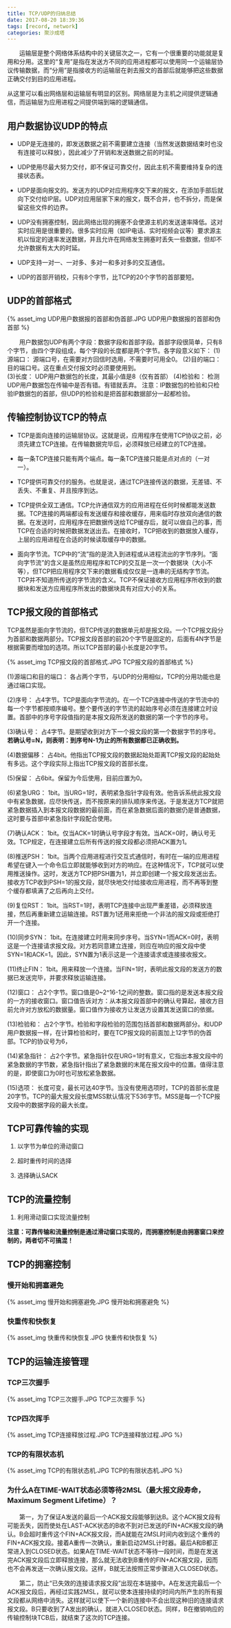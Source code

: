 ```yaml
---
title: TCP/UDP的归纳总结
date: 2017-08-20 18:39:36
tags: [record, network]
categories: 聚沙成塔
---
```


<!--TOC-->

&emsp;&emsp;运输层是整个网络体系结构中的关键层次之一，它有一个很重要的功能就是复用和分用。这里的“复用”是指在发送方不同的应用进程都可以使用同一个运输层协议传输数据，而“分用”是指接收方的运输层在剥去报文的首部后就能够把这些数据正确交付到目的应用进程。
<!--more-->

从这里可以看出网络层和运输层有明显的区别。网络层是为主机之间提供逻辑通信，而运输层为应用进程之间提供端到端的逻辑通信。

## 用户数据协议UDP的特点

- UDP是无连接的，即发送数据之前不需要建立连接（当然发送数据结束时也没有连接可以释放），因此减少了开销和发送数据之前的时延。

- UDP使用尽最大努力交付，即不保证可靠交付，因此主机不需要维持复杂的连接状态表。

- UDP是面向报文的。发送方的UDP对应用程序交下来的报文，在添加手部后就向下交付给IP层。UDP对应用层家下来的报文，既不合并，也不拆分，而是保留这些文件的边界。

- UDP没有拥塞控制，因此网络出现的拥塞不会使源主机的发送速率降低。这对实时应用是很重要的。很多实时应用（如IP电话、实时视频会议等）要求源主机以恒定的速率发送数据，并且允许在网络发生拥塞时丢失一些数据，但却不允许数据有太大的时延。

- UDP支持一对一、一对多、多对一和多对多的交互通信。

- UDP的首部开销校，只有8个字节，比TCP的20个字节的首部要短。

## UDP的首部格式

{% asset_img UDP用户数据报的首部和伪首部.JPG UDP用户数据报的首部和伪首部 %}

&emsp;&emsp;用户数据包UDP有两个字段：数据字段和首部字段。首部字段很简单，只有8个字节，由四个字段组成，每个字段的长度都是两个字节。各字段意义如下：
(1)源端口：	源端口号，在需要对方回信时选用，不需要时可用全0。
(2)目的端口：	目的端口号。这在重点交付报文时必须要使用到。	
(3)长度：	UDP用户数据包的长度，其最小值是8（仅有首部）
(4)检验和：	检测UDP用户数据包在传输中是否有错。有错就丢弃。
注意：IP数据包的检验和只检验IP数据包的首部，但UDP的检验和是把首部和数据部分一起都检验。

## 传输控制协议TCP的特点

- TCP是面向连接的运输层协议。这就是说，应用程序在使用TCP协议之前，必须先建立TCP连接。在传输数据完毕后，必须释放已经建立的TCP连接。

- 每一条TCP连接只能有两个端点。每一条TCP连接只能是点对点的（一对一）。

- TCP提供可靠交付的服务。也就是说，通过TCP连接传送的数据，无差错、不丢失、不重复、并且按序到达。

- TCP提供全双工通信。TCP允许通信双方的应用进程在任何时候都能发送数据。TCP连接的两端都设有发送缓存和接收缓存，用来临时存放双向通信的数据。在发送时，应用程序在把数据传送给TCP缓存后，就可以做自己的事，而TCP在合适的时候把数据发送出去。在接收时，TCP把收到的数据放入缓存，上层的应用进程在合适的时候读取缓存中的数据。

- 面向字节流。TCP中的“流”指的是流入到进程或从进程流出的字节序列。“面向字节流”的含义是虽然应用程序和TCP的交互是一次一个数据块（大小不等），但TCP把应用程序交下来的数据看成仅仅是一连串的无结构字节流。TCP并不知道所传送的字节流的含义。TCP不保证接收方应用程序所收到的数据块和发送方应用程序所发出的数据块具有对应大小的关系。

## TCP报文段的首部格式

TCP虽然是面向字节流的，但TCP传送的数据单元却是报文段。一个TCP报文段分为首部和数据两部分。TCP报文段首部的前20个字节是固定的，后面有4N字节是根据需要而增加的选项。所以TCP首部的最小长度是20字节。

{% asset_img TCP报文段的首部格式.JPG TCP报文段的首部格式 %}

(1)源端口和目的端口：	各占两个字节，与UDP的分用相似，TCP的分用功能也是通过端口实现。

(2)序号：	占4字节。TCP是面向字节流的。在一个TCP连接中传送的字节流中的每一个字节都按顺序编号。整个要传送的字节流的起始序号必须在连接建立时设置。首部中的序号字段值指的是本报文段所发送的数据的第一个字节的序号。

(3)确认号：	占4字节。是期望收到对方下一个报文段的第一个数据字节的序号。
**若确认号=N，则表明：到序号N-1为止的所有数据都已正确收到。**

(4)数据偏移：	占4bit。他指出TCP报文段的数据起始处距离TCP报文段的起始处有多远。这个字段实际上指出TCP报文段的首部长度。

(5)保留：	占6bit。保留为今后使用，目前应置为0。

(6)紧急URG：	1bit。当URG=1时，表明紧急指针字段有效。他告诉系统此报文段中有紧急数据，应尽快传送，而不按原来的排队顺序来传送。于是发送方TCP就把紧急数据插入到本报文段数据的最前面，而在紧急数据后面的数据仍是普通数据，这时要与首部中紧急指针字段配合使用。

(7)确认ACK：	1bit。仅当ACK=1时确认号字段才有效。当ACK=0时，确认号无效。TCP规定，在连接建立后所有传送的报文段都必须把ACK置为1。

(8)推送PSH：	1bit。当两个应用进程进行交互式通信时，有时在一端的应用进程希望在键入一个命令后立即就能够收到对方的响应。在这种情况下，TCP就可以使用推送操作。这时，发送方TCP把PSH置为1，并立即创建一个报文段发送出去。接收方TCP收到PSH=1的报文段，就尽快地交付给接收应用进程，而不再等到整个缓存都填满了之后再向上交付。

(9)复位RST：	1bit。当RST=1时，表明TCP连接中出现严重差错，必须释放连接，然后再重新建立运输连接。RST置为1还用来拒绝一个非法的报文段或拒绝打开一个连接。

(10)同步SYN：	1bit。在连接建立时用来同步序号。当SYN=1而ACK=0时，表明这是一个连接请求报文段。对方若同意建立连接，则应在响应的报文段中使SYN=1和ACK=1。因此，SYN置为1表示这是一个连接请求或连接接收报文。

(11)终止FIN：	1bit。用来释放一个连接。当FIN=1时，表明此报文段的发送方的数据已发送完毕，并要求释放运输连接。

(12)窗口：	占2个字节。窗口值是0~2^16-1之间的整数。窗口指的是发送本报文段的一方的接收窗口。窗口值告诉对方：从本报文段首部中的确认号算起，接收方目前允许对方放松的数据量。窗口值作为接收方让发送方设置其发送窗口的依据。

(13)检验和：	占2个字节。检验和字段检验的范围包括首部和数据两部分。和UDP用户数据报一样，在计算检验和时，要在TCP报文段的前面加上12字节的伪首部。TCP的协议号为6，

(14)紧急指针：	占2个字节。紧急指针仅在URG=1时有意义，它指出本报文段中的紧急数据的字节数，紧急指针指出了紧急数据的末尾在报文段中的位置。值得注意的是，即使窗口为0时也可放松紧急数据。

(15)选项：	长度可变，最长可达40字节。当没有使用选项时，TCP的首部长度是20字节。TCP的最大报文段长度MSS默认情况下536字节。MSS是每一个TCP报文段中的数据字段的最大长度。

## TCP可靠传输的实现

1. 以字节为单位的滑动窗口

2. 超时重传时间的选择

3. 选择确认SACK

## TCP的流量控制

1. 利用滑动窗口实现流量控制

**注意：可靠传输和流量控制是通过滑动窗口实现的，而拥塞控制是由拥塞窗口来控制的，两者切不可搞混！**

## TCP的拥塞控制

### 慢开始和拥塞避免
{% asset_img 慢开始和拥塞避免.JPG 慢开始和拥塞避免 %}

### 快重传和快恢复
{% asset_img 快重传和快恢复.JPG 快重传和快恢复 %}

## TCP的运输连接管理

### TCP三次握手
{% asset_img TCP三次握手.JPG TCP三次握手 %}

### TCP四次挥手
{% asset_img TCP连接释放过程.JPG TCP连接释放过程.JPG %}

### TCP的有限状态机
{% asset_img TCP的有限状态机.JPG TCP的有限状态机.JPG %}

### 为什么A在TIME-WAIT状态必须等待2MSL（最大报文段寿命，Maximum Segment Lifetime）？

&emsp;&emsp;第一，为了保证A发送的最后一个ACK报文段能够到达B。这个ACK报文段有可能丢失，因而使处在LAST-ACK状态的B收不到对已发送的FIN+ACK报文段的确认。B会超时重传这个FIN+ACK报文段，而A就能在2MSL时间内收到这个重传的FIN+ACK报文段。接着A重传一次确认，重新启动2MSL计时器。最后A和B都正常进入到CLOSED状态。如果A在TIME-WAIT状态不等待一段时间，而是在发送完ACK报文段后立即释放连接，那么就无法收到B重传的FIN+ACK报文段，因而也不会再发送一次确认报文段。这样，B就无法按照正常步骤进入CLOSED状态。

&emsp;&emsp;第二，防止“已失效的连接请求报文段”出现在本链接中。A在发送完最后一个ACK报文段后，再经过实践2MSL，就可以使本连接持续的时间内所产生的所有报文段都从网络中消失。这样就可以使下一个新的连接中不会出现这种旧的连接请求报文段。B只要收到了A发出的确认，就进入CLOSED状态。同样，B在撤销响应的传输控制块TCB后，就结束了这次的TCP连接。